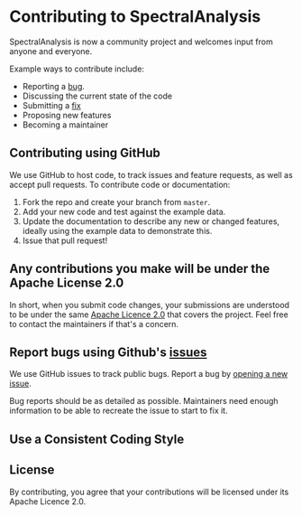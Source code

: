 # Contributing to SpectralAnalysis
SpectralAnalysis is now a community project and welcomes input from anyone and everyone. 

Example ways to contribute include:

- Reporting a [bug](https://github.com/AlanRace/SpectralAnalysis/issues/new).
- Discussing the current state of the code
- Submitting a [fix](https://github.com/AlanRace/SpectralAnalysis/pulls)
- Proposing new features
- Becoming a maintainer

## Contributing using GitHub
We use GitHub to host code, to track issues and feature requests, as well as accept pull requests. To contribute code or documentation:

1. Fork the repo and create your branch from `master`.
2. Add your new code and test against the example data.
3. Update the documentation to describe any new or changed features, ideally using the example data to demonstrate this.
4. Issue that pull request!

## Any contributions you make will be under the Apache License 2.0
In short, when you submit code changes, your submissions are understood to be under the same [Apache Licence 2.0](https://choosealicense.com/licenses/apache-2.0/) that covers the project. Feel free to contact the maintainers if that's a concern.

## Report bugs using Github's [issues](https://github.com/AlanRace/SpectralAnalysis/issues)
We use GitHub issues to track public bugs. Report a bug by [opening a new issue](https://github.com/AlanRace/SpectralAnalysis/issues/new).

Bug reports should be as detailed as possible. Maintainers need enough information to be able to recreate the issue to start to fix it. 

## Use a Consistent Coding Style


## License
By contributing, you agree that your contributions will be licensed under its Apache Licence 2.0.
